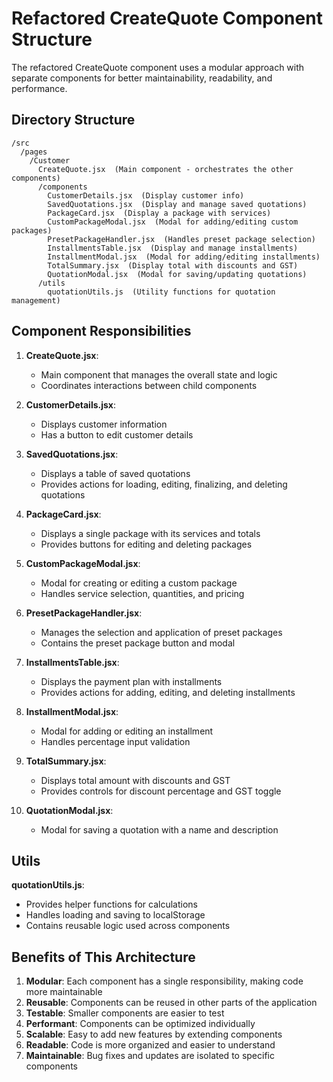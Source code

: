 # Refactored CreateQuote Component Structure

The refactored CreateQuote component uses a modular approach with separate components for better maintainability, readability, and performance.

## Directory Structure

```
/src
  /pages
    /Customer
      CreateQuote.jsx  (Main component - orchestrates the other components)
      /components
        CustomerDetails.jsx  (Display customer info)
        SavedQuotations.jsx  (Display and manage saved quotations)
        PackageCard.jsx  (Display a package with services)
        CustomPackageModal.jsx  (Modal for adding/editing custom packages)
        PresetPackageHandler.jsx  (Handles preset package selection)
        InstallmentsTable.jsx  (Display and manage installments)
        InstallmentModal.jsx  (Modal for adding/editing installments)
        TotalSummary.jsx  (Display total with discounts and GST)
        QuotationModal.jsx  (Modal for saving/updating quotations)
      /utils
        quotationUtils.js  (Utility functions for quotation management)
```

## Component Responsibilities

1. **CreateQuote.jsx**: 
   - Main component that manages the overall state and logic
   - Coordinates interactions between child components

2. **CustomerDetails.jsx**:
   - Displays customer information
   - Has a button to edit customer details

3. **SavedQuotations.jsx**:
   - Displays a table of saved quotations
   - Provides actions for loading, editing, finalizing, and deleting quotations

4. **PackageCard.jsx**:
   - Displays a single package with its services and totals
   - Provides buttons for editing and deleting packages

5. **CustomPackageModal.jsx**:
   - Modal for creating or editing a custom package
   - Handles service selection, quantities, and pricing

6. **PresetPackageHandler.jsx**:
   - Manages the selection and application of preset packages
   - Contains the preset package button and modal

7. **InstallmentsTable.jsx**:
   - Displays the payment plan with installments
   - Provides actions for adding, editing, and deleting installments

8. **InstallmentModal.jsx**:
   - Modal for adding or editing an installment
   - Handles percentage input validation

9. **TotalSummary.jsx**:
   - Displays total amount with discounts and GST
   - Provides controls for discount percentage and GST toggle

10. **QuotationModal.jsx**:
    - Modal for saving a quotation with a name and description

## Utils

**quotationUtils.js**:
- Provides helper functions for calculations
- Handles loading and saving to localStorage
- Contains reusable logic used across components

## Benefits of This Architecture

1. **Modular**: Each component has a single responsibility, making code more maintainable
2. **Reusable**: Components can be reused in other parts of the application
3. **Testable**: Smaller components are easier to test
4. **Performant**: Components can be optimized individually
5. **Scalable**: Easy to add new features by extending components
6. **Readable**: Code is more organized and easier to understand
7. **Maintainable**: Bug fixes and updates are isolated to specific components 
